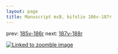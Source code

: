 ```yaml
---
layout: page
title: Manuscript msB, bifolio 186v-187r
---
```


prev: [185v-186r](../185v-186r/) next: [187v-188r](../187v-188r/)



[![Linked to zoomble image](http://www.homermultitext.org/iipsrv?IIIF=/project/homer/pyramidal/deepzoom/hmt/vbbifolio/v1/vb_186v_187r.tif/full/2000,/0/default.jpg)](http://www.homermultitext.org/ict2/?urn=urn:cite2:hmt:vbbifolio.v1:vb_186v_187r)

